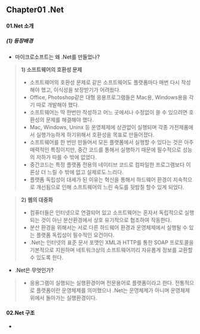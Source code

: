 ## Chapter01 .Net 

#### 01.Net 소개 

##### (1) 등장배경 

- 마이크로소프트는 왜 .Net를 만들었나?   
 > **1) 소프트웨어의 호환성 문제**   
  > - 소프트웨어의 호환성 문제로 같은 소프트웨어도 플랫폼마다 매번 다시 작성해야 했고, 이식성을 보장받기가 어려웠다.    
  > - Office, Photoshop같은 대형 응용프로그램들은 Mac용, Windows용을 각기 따로 개발해야 했다.   
  > - 소프트웨어는 딱 한번만 작성하고 어느 곳에서나 수정없이 쓸 수 있으려면 호환성의 문제를 해결해야 했다.    
  > - Mac, Windows, Uninx 등 운영체제에 상관없이 실행되며 각종 가전제품에서 실행가능하게 하기위해서 호환성을 목표로 만들어졌다.   
  > - 소프트웨어를 한 번만 만들어서 모든 플랫폼에서 실행할 수 있다는 것은 아주 매력적인 특징이지만, 중간 코드를 통해서 실행하기 때문에 필수적으로 성능의 저하가 따를 수 밖에 없었다.    
  > - 중간코드는 특정 플랫폼 전용의 네이티브 코드로 컴파일한 프로그램보다 이론상 더 느릴 수 밖에 없고 실제로도 느리다.   
  > - 플랫폼 독립성이 대세가 된 이유는 혁신을 통해서 하드웨어 환경이 지속적으로 개선됨으로 인해 소프트웨어의 느린 속도를 뒷밤칠 할수 있게 되었다. 
 
> **2) 웹의 대중화** 
 > - 컴퓨터들은 인터넷으로 연결되어 있고 소프트웨어는 혼자서 독립적으로 실행되는 것이 아닌 분산환경에서 상호 유기적으로 협조하여 작동한다.   
 > - 분산 환경을 위해서는 서로 다른 하드웨어 환경과 운영체제에서 실행될 수 있는 플랫폼 독립성이 필수적인 요건이다. 
 > - .Net는 인터넷의 표준 문서 포맷인 XML과 HTTP를 통한 SOAP 프로토콜을 기본적으로 지원하며 네트워크상의 소프트웨어끼리 자유롭게 정보를 교환할 수 있도록 한다.     
- .Net은 무엇인가?
 > - 응용그램이 실행되는 실행환경이며 전문용어로 플랫폼이라고 한다. 전통적으로 플랫폼이란 운영체제를 의미했으나 .Net는 운영체제가 아니며 운영체제 위에서 돌아가는 실행환경이다. 

#### 02.Net 구조 
- 
